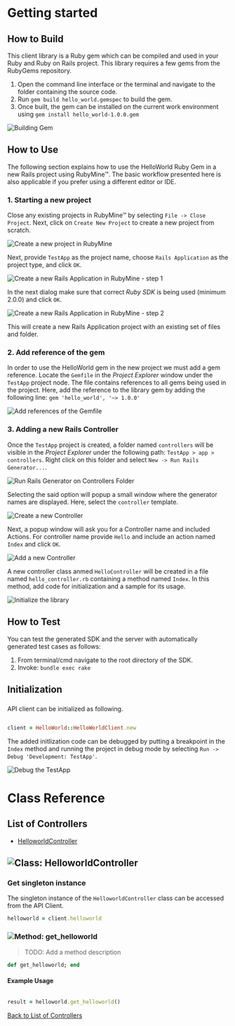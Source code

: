 # Getting started

## How to Build

This client library is a Ruby gem which can be compiled and used in your Ruby and Ruby on Rails project. This library requires a few gems from the RubyGems repository.

1. Open the command line interface or the terminal and navigate to the folder containing the source code.
2. Run ``` gem build hello_world.gemspec ``` to build the gem.
3. Once built, the gem can be installed on the current work environment using ``` gem install hello_world-1.0.0.gem ```

![Building Gem](https://apidocs.io/illustration/ruby?step=buildSDK&workspaceFolder=Hello%20world-Ruby&workspaceName=Hello%20world-Ruby&projectName=hello_world&gemName=hello_world&gemVer=1.0.0)

## How to Use

The following section explains how to use the HelloWorld Ruby Gem in a new Rails project using RubyMine&trade;. The basic workflow presented here is also applicable if you prefer using a different editor or IDE.

### 1. Starting a new project

Close any existing projects in RubyMine&trade; by selecting ``` File -> Close Project ```. Next, click on ``` Create New Project ``` to create a new project from scratch.

![Create a new project in RubyMine](https://apidocs.io/illustration/ruby?step=createNewProject0&workspaceFolder=Hello%20world-Ruby&workspaceName=HelloWorld&projectName=hello_world&gemName=hello_world&gemVer=1.0.0)

Next, provide ``` TestApp ``` as the project name, choose ``` Rails Application ``` as the project type, and click ``` OK ```.

![Create a new Rails Application in RubyMine - step 1](https://apidocs.io/illustration/ruby?step=createNewProject1&workspaceFolder=Hello%20world-Ruby&workspaceName=HelloWorld&projectName=hello_world&gemName=hello_world&gemVer=1.0.0)

In the next dialog make sure that correct *Ruby SDK* is being used (minimum 2.0.0) and click ``` OK ```.

![Create a new Rails Application in RubyMine - step 2](https://apidocs.io/illustration/ruby?step=createNewProject2&workspaceFolder=Hello%20world-Ruby&workspaceName=HelloWorld&projectName=hello_world&gemName=hello_world&gemVer=1.0.0)

This will create a new Rails Application project with an existing set of files and folder.

### 2. Add reference of the gem

In order to use the HelloWorld gem in the new project we must add a gem reference. Locate the ```Gemfile``` in the *Project Explorer* window under the ``` TestApp ``` project node. The file contains references to all gems being used in the project. Here, add the reference to the library gem by adding the following line: ``` gem 'hello_world', '~> 1.0.0' ```

![Add references of the Gemfile](https://apidocs.io/illustration/ruby?step=addReference&workspaceFolder=Hello%20world-Ruby&workspaceName=HelloWorld&projectName=hello_world&gemName=hello_world&gemVer=1.0.0)

### 3. Adding a new Rails Controller

Once the ``` TestApp ``` project is created, a folder named ``` controllers ``` will be visible in the *Project Explorer* under the following path: ``` TestApp > app > controllers ```. Right click on this folder and select ``` New -> Run Rails Generator... ```.

![Run Rails Generator on Controllers Folder](https://apidocs.io/illustration/ruby?step=addCode0&workspaceFolder=Hello%20world-Ruby&workspaceName=HelloWorld&projectName=hello_world&gemName=hello_world&gemVer=1.0.0)

Selecting the said option will popup a small window where the generator names are displayed. Here, select the ``` controller ``` template.

![Create a new Controller](https://apidocs.io/illustration/ruby?step=addCode1&workspaceFolder=Hello%20world-Ruby&workspaceName=HelloWorld&projectName=hello_world&gemName=hello_world&gemVer=1.0.0)

Next, a popup window will ask you for a Controller name and included Actions. For controller name provide ``` Hello ``` and include an action named ``` Index ``` and click ``` OK ```.

![Add a new Controller](https://apidocs.io/illustration/ruby?step=addCode2&workspaceFolder=Hello%20world-Ruby&workspaceName=HelloWorld&projectName=hello_world&gemName=hello_world&gemVer=1.0.0)

A new controller class anmed ``` HelloController ``` will be created in a file named ``` hello_controller.rb ``` containing a method named ``` Index ```. In this method, add code for initialization and a sample for its usage.

![Initialize the library](https://apidocs.io/illustration/ruby?step=addCode3&workspaceFolder=Hello%20world-Ruby&workspaceName=HelloWorld&projectName=hello_world&gemName=hello_world&gemVer=1.0.0)

## How to Test

You can test the generated SDK and the server with automatically generated test
cases as follows:

  1. From terminal/cmd navigate to the root directory of the SDK.
  2. Invoke: `bundle exec rake`

## Initialization

### 

API client can be initialized as following.

```ruby

client = HelloWorld::HelloWorldClient.new
```

The added initlization code can be debugged by putting a breakpoint in the ``` Index ``` method and running the project in debug mode by selecting ``` Run -> Debug 'Development: TestApp' ```.

![Debug the TestApp](https://apidocs.io/illustration/ruby?step=addCode4&workspaceFolder=Hello%20world-Ruby&workspaceName=HelloWorld&projectName=hello_world&gemName=hello_world&gemVer=1.0.0&initLine=client%2520%253D%2520HelloWorldClient.new)



# Class Reference

## <a name="list_of_controllers"></a>List of Controllers

* [HelloworldController](#helloworld_controller)

## <a name="helloworld_controller"></a>![Class: ](https://apidocs.io/img/class.png ".HelloworldController") HelloworldController

### Get singleton instance

The singleton instance of the ``` HelloworldController ``` class can be accessed from the API Client.

```ruby
helloworld = client.helloworld
```

### <a name="get_helloworld"></a>![Method: ](https://apidocs.io/img/method.png ".HelloworldController.get_helloworld") get_helloworld

> TODO: Add a method description


```ruby
def get_helloworld; end
```

#### Example Usage

```ruby

result = helloworld.get_helloworld()

```


[Back to List of Controllers](#list_of_controllers)



